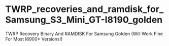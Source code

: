 # TWRP_recoveries_and_ramdisk_for_Samsung_S3_Mini_GT-I8190_golden
TWRP Recovery Binary And RAMDISK For Samsung Golden (Will Work Fine For Most I8900* Versions!)
